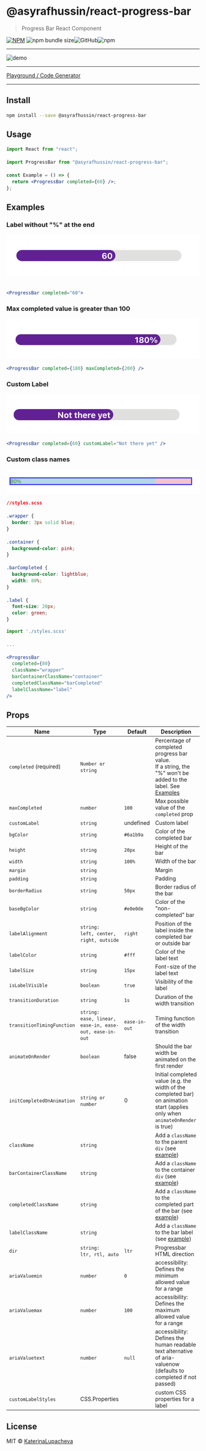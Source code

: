 # @asyrafhussin/react-progress-bar

> Progress Bar React Component

[![NPM](https://img.shields.io/npm/v/@asyrafhussin/react-progress-bar.svg)](https://www.npmjs.com/package/@asyrafhussin/react-progress-bar) ![npm bundle size](https://img.shields.io/bundlephobia/min/@asyrafhussin/react-progress-bar)![GitHub](https://img.shields.io/github/license/katerinalupacheva/react-progress-bar)![npm](https://img.shields.io/npm/dw/@asyrafhussin/react-progress-bar)

---

![demo](https://i.ibb.co/Fgh0BsD/animated-demo.gif)

---

[Playground / Code Generator](https://katerinalupacheva.github.io/react-progress-bar/)

---

## Install

```bash
npm install --save @asyrafhussin/react-progress-bar
```

## Usage

```jsx
import React from "react";

import ProgressBar from "@asyrafhussin/react-progress-bar";

const Example = () => {
  return <ProgressBar completed={60} />;
};
```

## Examples

### Label without "%" at the end

![example1](./images/example1.png)

```jsx

<ProgressBar completed="60">
```

### Max completed value is greater than 100

![example1](./images/example2.png)

```jsx
<ProgressBar completed={180} maxCompleted={200} />
```

### Custom Label

![example1](./images/example3.png)

```jsx
<ProgressBar completed={60} customLabel="Not there yet" />
```

### Custom class names

![example1](./images/example4.png)

```css
//styles.scss

.wrapper {
  border: 3px solid blue;
}

.container {
  background-color: pink;
}

.barCompleted {
  background-color: lightblue;
  width: 80%;
}

.label {
  font-size: 20px;
  color: green;
}
```

```jsx
import './styles.scss'

...

<ProgressBar
  completed={80}
  className="wrapper"
  barContainerClassName="container"
  completedClassName="barCompleted"
  labelClassName="label"
/>
```

## Props

| Name                       | Type                                                           | Default       | Description                                                                                                                   |
| -------------------------- | -------------------------------------------------------------- | ------------- | ----------------------------------------------------------------------------------------------------------------------------- |
| `completed` (required)     | `Number or string`                                             |               | Percentage of completed progress bar value. <br/> If a string, the "%" won't be added to the label. See [Examples](#examples) |
| `maxCompleted`             | `number`                                                       | `100`         | Max possible value of the `completed` prop                                                                                    |
| `customLabel`              | `string`                                                       | undefined     | Custom label                                                                                                                  |
| `bgColor`                  | `string`                                                       | `#6a1b9a`     | Color of the completed bar                                                                                                    |
| `height`                   | `string`                                                       | `20px`        | Height of the bar                                                                                                             |
| `width`                    | `string`                                                       | `100%`        | Width of the bar                                                                                                              |
| `margin`                   | `string`                                                       |               | Margin                                                                                                                        |
| `padding`                  | `string`                                                       |               | Padding                                                                                                                       |
| `borderRadius`             | `string`                                                       | `50px`        | Border radius of the bar                                                                                                      |
| `baseBgColor`              | `string`                                                       | `#e0e0de`     | Color of the "non-completed" bar                                                                                              |
| `labelAlignment`           | `string:` <br/> `left, center, right, outside`                 | `right`       | Position of the label inside the completed bar or outside bar                                                                 |
| `labelColor`               | `string`                                                       | `#fff`        | Color of the label text                                                                                                       |
| `labelSize`                | `string`                                                       | `15px`        | Font-size of the label text                                                                                                   |
| `isLabelVisible`           | `boolean`                                                      | `true`        | Visibility of the label                                                                                                       |
| `transitionDuration`       | `string`                                                       | `1s`          | Duration of the width transition                                                                                              |
| `transitionTimingFunction` | `string:` <br/> `ease, linear, ease-in, ease-out, ease-in-out` | `ease-in-out` | Timing function of the width transition                                                                                       |
| `animateOnRender`          | `boolean`                                                      | false         | Should the bar width be animated on the first render                                                                          |
| `initCompletedOnAnimation`          | `string or number`                                    | 0         | Initial completed value (e.g. the width of the completed bar) on animation start (applies only when `animateOnRender` is true)              |
| `className`                | `string`                                                       |               | Add a `className` to the parent `div` (see [example](#custom-class-names))                                                    |
| `barContainerClassName`    | `string`                                                       |               | Add a `className` to the container `div` (see [example](#custom-class-names))                                                 |
| `completedClassName`       | `string`                                                       |               | Add a `className` to the completed part of the bar (see [example](#custom-class-names))                                       |
| `labelClassName`           | `string`                                                       |               | Add a `className` to the bar label (see [example](#custom-class-names))                                                       |
| `dir`                      | `string:` <br/> `ltr, rtl, auto`                               | `ltr`         | Progressbar HTML direction                                                                                                    |
| `ariaValuemin`             | `number`                                                       | `0`           | accessibility: Defines the minimum allowed value for a range                                                                  |
| `ariaValuemax`             | `number`                                                       | `100`         | accessibility: Defines the maximum allowed value for a range                                                                  |
| `ariaValuetext`            | `number`                                                       | `null`        | accessibility: Defines the human readable text alternative of aria-valuenow (defaults to completed if not passed)             |
| `customLabelStyles`            |  CSS.Properties                                                     |         | custom CSS properties for a label           |

## License

MIT © [KaterinaLupacheva](https://github.com/KaterinaLupacheva)
